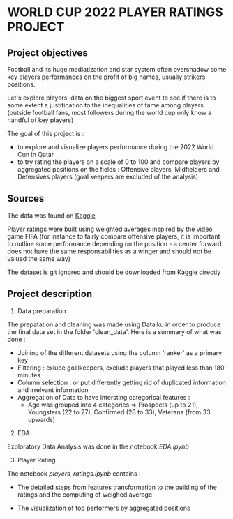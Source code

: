 # WORLD CUP 2022 PLAYER RATINGS PROJECT

## Project objectives

Football and its huge mediatization and star system often overshadow some key players performances on the profit of big names, usually strikers positions.

Let's explore players' data on the biggest sport event to see if there is to some extent a justification to the inequalities of fame among players (outside football fans,  most followers during the world cup only know a handful of key players)

The goal of this project is :
- to explore and visualize players performance during the 2022 World Cun in Qatar
- to try rating the players on a scale of 0 to 100 and compare players by aggregated positions on the fields : Offensive players, Midfielders and Defensives players (goal keepers are excluded of the analysis)

## Sources

The data was found on [Kaggle](https://www.kaggle.com/datasets/swaptr/fifa-world-cup-2022-player-data)

Player ratings were built using weighted averages inspired by the video game FIFA (for instance to fairly compare offensive players, it is important to outline some performance depending on the position - a center forward does not have the same responsabilities as a winger and should not be valued the same way)

The dataset is git ignored and should be downloaded from Kaggle directly

## Project description

1. Data preparation

The prepatation and cleaning was made using Dataiku in order to produce the final data set in the folder 'clean_data'. Here is a summary of what was done :

- Joining of the different datasets using the column 'ranker' as a primary key
- Filtering : exlude goalkeepers, exclude players that played less than 180 minutes
- Column selection : or put differently getting rid of duplicated information and irrelvant information
- Aggregation of Data to have intersting categorical features :
  - Age was grouped into 4 categories
  =>  Prospects (up to 21),
      Youngsters (22 to 27),
      Confirmed (28 to 33),
      Veterans (from 33 upwards)


2. EDA

Exploratory Data Analysis was done in the notebook *EDA.ipynb*

3. Player Rating

The notebook *players_ratings.ipynb* contains :

- The detailed steps from features transformation to the building of the ratings and the computing of weighed average

- The visualization of top performers by aggregated positions
